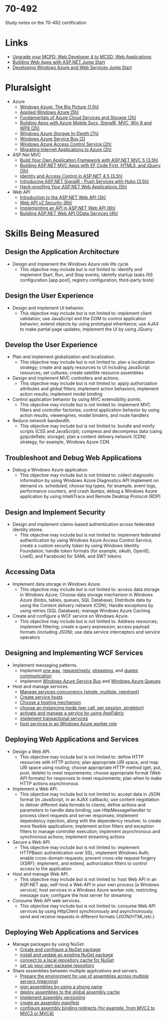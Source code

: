 70-492
======

Study notes on the 70-492 certification


# Links
* [Upgrade your MCPD: Web Developer 4 to MCSD: Web Applications](https://www.microsoft.com/learning/en-us/exam.aspx?id=70-492)
* [Building Web Apps with ASP.NET Jump Start](http://www.microsoftvirtualacademy.com/training-courses/create-web-apps-with-asp-net?prid=USLeX_MktgDR1A2#?fbid=Ydu36-D4uQu)
* [Developing Windows Azure and Web Services Jump Start](http://www.microsoftvirtualacademy.com/training-courses/developing-windows-azure-and-web-services-jump-start)


# Pluralsight
* Azure
  * [Windows Azure: The Big Picture (1.5h)](http://pluralsight.com/training/Courses/TableOfContents/azure-bigpicture)
  * [Applied Windows Azure (5h)](http://pluralsight.com/training/Courses/TableOfContents/applied-windows-azure)
  * [Fundamentals of Azure Cloud Services and Storage (2h)](http://pluralsight.com/training/Courses/TableOfContents/azure-cloud-services-storage-fundamentals)
  * [Building Apps with Azure Mobile Svcs, SignalR, MVC, Win 8 and WP8 (2h)](http://pluralsight.com/training/Courses/TableOfContents/building-mobile-applications-azure-signalr-mvc)
  * [Windows Azure Storage In-Depth (7h)](http://pluralsight.com/training/Courses/TableOfContents/windows-azure-storage-in-depth)
  * [Windows Azure Service Bus (2)](http://pluralsight.com/training/Courses/TableOfContents/azure-sb)
  * [Windows Azure Access Control Service (2h)](http://pluralsight.com/training/Courses/TableOfContents/azure-acs)
  * [Migrating Internet Applications to Azure (2h)](http://pluralsight.com/training/Courses/TableOfContents/migrating-inet-azure)
* ASP.Net MVC
  * [Build Your Own Application Framework with ASP.NET MVC 5 (3.5h)](http://pluralsight.com/training/Courses/TableOfContents/build-application-framework-aspdotnet-mvc-5)
  * [Building ASP.NET MVC Apps with EF Code First, HTML5, and jQuery (5h)](http://pluralsight.com/training/Courses/TableOfContents/web-development)
  * [Identity and Access Control in ASP.NET 4.5 (3.5h)](http://pluralsight.com/training/Courses/TableOfContents/iac-aspnet)
  * [Introducing ASP.NET SignalR - Push Services with Hubs (3.5h)](http://pluralsight.com/training/Courses/TableOfContents/signalr-introduction)
  * [Hack-proofing Your ASP.NET Web Applications (5h)](http://pluralsight.com/training/Courses/TableOfContents/hack-proofing-dotnet-app)
* Web API
  * [Introduction to the ASP.NET Web API (3h)](http://pluralsight.com/training/Courses/TableOfContents/aspnetwebapi)
  * [Web API v2 Security (6h)](http://pluralsight.com/training/Courses/TableOfContents/webapi-v2-security)
  * [Implementing an API in ASP.NET Web API (6h)](http://pluralsight.com/training/Courses/TableOfContents/implementing-restful-aspdotnet-web-api)
  * [Building ASP.NET Web API OData Services (4h)](http://pluralsight.com/training/Courses/TableOfContents/aspnetwebapi-odata)



# Skills Being Measured

## Design the Application Architecture
* Design and implement the Windows Azure role life cycle
  * This objective may include but is not limited to: identify and implement Start, Run, and Stop events; identify startup tasks (IIS configuration [app pool], registry configuration, third-party tools)


## Design the User Experience
* Design and implement UI behavior.
  * This objective may include but is not limited to: implement client validation; use JavaScript and the DOM to control application behavior; extend objects by using prototypal inheritance; use AJAX to make partial page updates; implement the UI by using JQuery
 

## Develop the User Experience
* Plan and implement globalization and localization.
  * This objective may include but is not limited to: plan a localization strategy; create and apply resources to UI including JavaScript resources; set cultures; create satellite resource assemblies
* Design and implement MVC controllers and actions.
  * This objective may include but is not limited to: apply authorization attributes and global filters; implement action behaviors; implement action results; implement model binding
* Control application behavior by using MVC extensibility points.
  * This objective may include but is not limited to: implement MVC filters and controller factories; control application behavior by using action results, viewengines, model binders, and route handlers
* Reduce network bandwidth.
  * This objective may include but is not limited to: bundle and minify scripts (CSS and JavaScript); compress and decompress data (using gzip/deflate; storage); plan a content delivery network (CDN) strategy, for example, Windows Azure CDN

  
## Troubleshoot and Debug Web Applications
* Debug a Windows Azure application
  * This objective may include but is not limited to: collect diagnostic information by using Windows Azure Diagnostics API Implement on demand vs. scheduled; choose log types, for example, event logs, performance counters, and crash dumps; debug a Windows Azure application by using IntelliTrace and Remote Desktop Protocol (RDP)


## Design and Implement Security
* Design and implement claims-based authentication across federated identity stores.
  * This objective may include but is not limited to: implement federated authentication by using Windows Azure Access Control Service; create a custom security token by using Windows Identity Foundation; handle token formats (for example, oAuth, OpenID, LiveID, and Facebook) for SAML and SWT tokens


## Accessing Data
* Implement data storage in Windows Azure.
  * This objective may include but is not limited to: access data storage in Windows Azure; Choose data storage mechanism in Windows Azure (blobs, tables, queues, SQL Database); Distribute data by using the Content delivery network (CDN); Handle exceptions by using retries (SQL Database); manage Windows Azure Caching
* Create and configure a WCF service on Windows Azure.
  * This objective may include but is not limited to: Address resources; implement filtering; create a query expression; access payload formats (including JSON); use data service interceptors and service operators



## Designing and Implementing WCF Services
* Implement messaging patterns.
  * Implement [one way](http://msdn.microsoft.com/en-us/library/ms733035(v=vs.110).aspx), [request/reply](http://msdn.microsoft.com/en-us/library/ms730913(v=vs.110).aspx), [streaming](http://msdn.microsoft.com/en-us/library/ms789010(v=vs.110).aspx), and [duplex communication](http://msdn.microsoft.com/en-us/library/ms731184(v=vs.110).aspx)
  * implement [Windows Azure Service Bus](http://blogs.technet.com/b/meamcs/archive/2011/12/23/my-hello-azure-service-bus-wcf-service-step-by-step-guide.aspx) and [Windows Azure Queues](http://azure.microsoft.com/en-us/documentation/articles/storage-dotnet-how-to-use-queues-20/)
* Host and manage services.
  * [Manage services concurrency (single, multiple, reentrant)](http://msdn.microsoft.com/en-us/library/orm-9780596521301-02-08.aspx)
  * [Create service hosts](http://msdn.microsoft.com/en-us/library/ms730158(v=vs.110).aspx)
  * [Choose a hosting mechanism](http://msdn.microsoft.com/en-us/library/ms730158(v=vs.110).aspx)
  * [choose an instancing mode (per call, per session, singleton)](http://www.c-sharpcorner.com/UploadFile/875c4c/instance-modes-in-wcf/)
  * [activate and manage a service by using AppFabric](http://msdn.microsoft.com/en-us/library/ee677312(v=azure.10).aspx)
  * [implement transactional services](http://msdn.microsoft.com/en-us/library/ff384250.aspx)
  * [host services in an Windows Azure worker role](http://blogs.msdn.com/b/fkaduk/archive/2013/12/09/implementing-rest-service-in-wcf-hosted-workerrole.aspx)


## Deploying Web Applications and Services
* Design a Web API.
  * This objective may include but is not limited to: define HTTP resources with HTTP actions; plan appropriate URI space, and map URI space using routing; choose appropriate HTTP method (get, put, post, delete) to meet requirements; choose appropriate format (Web API formats) for responses to meet requirements; plan when to make HTTP actions asynchronous
* Implement a Web API.
  * This objective may include but is not limited to: accept data in JSON format (in JavaScript, in an AJAX callback); use content negotiation to deliver different data formats to clients; define actions and parameters to handle data binding; use HttpMessageHandler to process client requests and server responses; implement dependency injection, along with the dependency resolver, to create more flexible applications; implement action filters and exception filters to manage controller execution; implement asynchronous and synchronous actions; implement streaming actions
* Secure a Web API.
  * This objective may include but is not limited to: implement HTTPBasic authentication over SSL; implement Windows Auth; enable cross-domain requests; prevent cross-site request forgery (XSRF); implement, and extend, authorization filters to control access to the application
* Host and manage Web API.
  * This objective may include but is not limited to: host Web API in an ASP.NET app; self-host a Web API in your own process (a Windows service); host services in a Windows Azure worker role; restricting message size; configure the host server for streaming
* Consume Web API web services.
  * This objective may include but is not limited to: consume Web API services by using HttpClient synchronously and asynchronously; send and receive requests in different formats (JSON/HTML/etc.)


## Deploying Web Applications and Services
* Manage packages by using NuGet.
  * [Create and configure a NuGet package](http://docs.nuget.org/docs/creating-packages/creating-and-publishing-a-package)
  * [install and update an existing NuGet package](http://www.hanselman.com/blog/UpdatingAndPublishingANuGetPackagePlusMakingNuGetPackagesSmarterAndAvoidingSourceEditsWithWebActivator.aspx)
  * [connect to a local repository cache for NuGet](http://satalketo.com/2013/11/local-nuget-repository/)
  * [set up your own package repository](http://docs.nuget.org/docs/creating-packages/hosting-your-own-nuget-feeds)
* Share assemblies between multiple applications and servers.
  * [Prepare the environment for use of assemblies across multiple servers (interning)](http://blogs.technet.com/b/sateesh-arveti/archive/2011/11/30/look-at-sharing-common-assemblies-in-asp-net-4-5.aspx)
  * [sign assemblies by using a strong name](http://msdn.microsoft.com/en-us/library/xc31ft41(v=vs.110).aspx)
  * [deploy assemblies to the global assembly cache](http://msdn.microsoft.com/en-us/library/dkkx7f79(v=vs.110).aspx)
  * [implement assembly versioning](http://msdn.microsoft.com/en-us/library/gg608149.aspx)
  * [create an assembly manifest](http://msdn.microsoft.com/en-us/library/1w45z383(v=vs.110).aspx)
  * [configure assembly binding redirects (for example, from MVC2 to MVC3 or MVC4)](http://msdn.microsoft.com/en-us/library/vstudio/2fc472t2(v=vs.100).aspx)




